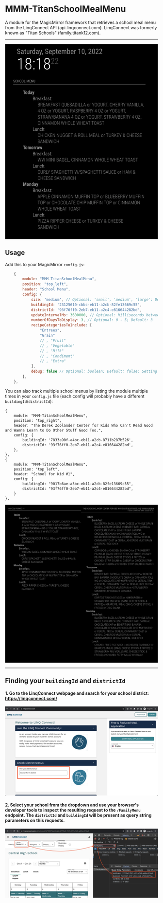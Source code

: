 # MMM-TitanSchoolMealMenu

A module for the MagicMirror framework that retrieves a school meal menu from the LinqConnect API (api.linqconnect.com). LinqConnect was formerly known as "Titan Schools" (family.titank12.com).

---

![Screenshot](./docs/screenshot.png)

## Usage

Add this to your MagicMirror `config.js`:

```js
    {
        module: "MMM-TitanSchoolMealMenu",
        position: "top_left",
        header: "School Menu",
        config: {
            size: 'medium', // Optional: 'small', 'medium', 'large'; Default: 'medium'
            buildingId: '23125610-cbbc-eb11-a2cb-82fe13669c55',
            districtId: '93f76ff0-2eb7-eb11-a2c4-e816644282bd',
            updateIntervalMs: 3600000, // Optional: Milliseconds between updates; Default: 3600000 (1 hour)
            numberOfDaysToDisplay: 3, // Optional: 0 - 5; Default: 3
            recipeCategoriesToInclude: [
                "Entrees",
                "Grain"
                // , "Fruit"
                // , "Vegetable"
                // , "Milk"
                // , "Condiment"
                // , "Extra"
            ],
            debug: false // Optional: boolean; Default: false; Setting this to true will output verbose logs
        },
    },
```

You can also track multiple school menus by listing the module multiple times in your `config.js` file (each config will probably have a different `buildingId`/`districtId`):

    {
        module: "MMM-TitanSchoolMealMenu",
        position: "top_right",
        header: "The Derek Zoolander Center for Kids Who Can't Read Good and Wanna Learn to Do Other Stuff Good Too.",
        config: {
            buildingId: '7833a90f-a4bc-eb11-a2cb-8711b287b526',
            districtId: '93f76ff0-2eb7-eb11-a2c4-e816644282bd',
        },
    },
    {
        module: "MMM-TitanSchoolMealMenu",
        position: "top_left",
        header: "School for Kid #1",
        config: {
            buildingId: "9017b6ae-a3bc-eb11-a2cb-82fe13669c55",
            districtId: "93f76ff0-2eb7-eb11-a2c4-e816644282bd",
        }
    },

![Multiple Schools](./docs/multiple-schools.png)

---

## Finding your `buildingId` and `districtId`

#### 1. Go to the LinqConnect webpage and search for your school district: https://linqconnect.com/

![Search for your school district](./docs/step1.png)

#### 2. Select your school from the dropdown and use your browser's developer tools to inspect the resulting request to the `/FamilyMenu` endpoint. The `districtId` and `buildingId` will be present as query string parameters on this requests.

![Use developer tools to inspect a network request](./docs/step2.png)
